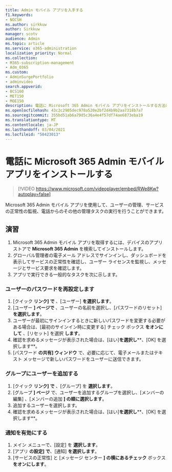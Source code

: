 ```yaml
---
title: Admin モバイル アプリを入手する
f1.keywords:
- NOCSH
ms.author: sirkkuw
author: Sirkkuw
manager: scotv
audience: Admin
ms.topic: article
ms.service: o365-administration
localization_priority: Normal
ms.collection:
- M365-subscription-management
- Adm_O365
ms.custom:
- AdminSurgePortfolio
- adminvideo
search.appverid:
- BCS160
- MET150
- MOE150
description: 電話に Microsoft 365 Admin モバイル アプリをインストールする方法について説明します。
ms.openlocfilehash: 43c2c2905dec978a520e2bf2d4b9b2aa7318b7a7
ms.sourcegitcommit: 355bd51ab6a79d5c36a4e4f57df74ae6873eba19
ms.translationtype: MT
ms.contentlocale: ja-JP
ms.lasthandoff: 03/04/2021
ms.locfileid: "50423013"
---
```

# <a name="install-the-microsoft-365-admin-mobile-app-on-your-phone"></a>電話に Microsoft 365 Admin モバイル アプリをインストールする

> [!VIDEO https://www.microsoft.com/videoplayer/embed/RWe8Kw?autoplay=false]

Microsoft 365 Admin モバイル アプリを使用して、ユーザーの管理、サービスの正常性の監視、電話からのその他の管理タスクの実行を行うことができます。

## <a name="try-it"></a>演習

1. Microsoft 365 Admin モバイル アプリを取得するには、デバイスのアプリ ストアで  **Microsoft 365 Admin**  を検索してインストールします。
2. グローバル管理者の電子メール アドレスでサインインし、ダッシュボードを表示してサービスの正常性を確認し、ユーザー ライセンスを監視し、メッセージとサービス要求を確認します。
3. アプリで実行できる一般的なタスクを次に示します。

### <a name="reset-a-users-password"></a>ユーザーのパスワードを再設定します

1. [クイック  **リンク] で** 、[ユーザー]  **を選択します**。
2. [ユーザー  **] ページで**  、ユーザーの名前を選択し、[パスワードのリセット]  **を選択します**。
3. ユーザーが最初にサインインするときに新しいパスワードを変更する必要がある場合は、[最初のサインイン時に変更する] チェック ボックス  **をオンにして**  、[リセット] を選択  **します**。
4. 確認を求めるメッセージが表示された場合は、[はい]**を選択し****、[OK] を選択します**。
5. [パスワード  **の共有] ウィンドウ**  で、必要に応じて、電子メールまたはテキスト メッセージで新しいパスワードをユーザーに送信できます。

### <a name="add-a-user-to-a-group"></a>グループにユーザーを追加する

1. [クイック  **リンク] で** 、[グループ] を  **選択します**。
2. [グループ **] ページ** で、ユーザーを追加するグループを選択し、[メンバーの編集] 、[メンバーの追加 **] の順に選択します**。
3. 追加するユーザーを選択します。
4. 確認を求めるメッセージが表示された場合は、[はい]**を選択し****、[OK] を選択します**。

### <a name="turn-on-notifications"></a>通知を有効にする

1. メイン メニューで、[設定] を  **選択します**。
2. [アプリ  **の設定] で**、[通知]  **を選択します**。
3. [サービスの正常性] と [メッセージ センター  **] の横にあるチェック**  ボックス  **をオンにします**。